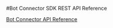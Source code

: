 <!-- 
NavPath: Bot Framework/Bot Connector SDK
LinkLabel: REST API Reference
Url: bot-framework/documentation/bot-connector-api-reference
-->
#Bot Connector SDK REST API Reference

<a href="https://dev.projectoxford.ai/docs/services/56c5a26b778daf2730810dec/operations/56c5a35e778daf02848ab9bb" target="_blank">Bot Connector API Reference</a>

